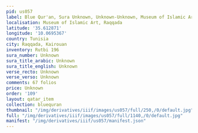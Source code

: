 ```yaml
---
pid: us057
label: Blue Qur'an, Sura Unknown, Unknown-Unknown, Museum of Islamic Art, Raqqada
localisation: Museum of Islamic Art, Raqqada
latitude: '35.612871'
longitude: '10.0695367'
country: Tunisia
city: Raqqada, Kairouan
inventory: Rutbi 196
sura_number: Unknown
sura_title_arabic: Unknown
sura_title_english: Unknown
verse_recto: Unknown
verse_verso: Unknown
comments: 67 folios
price: Unknown
order: '109'
layout: qatar_item
collection: bluequran
thumbnail: "/img/derivatives/iiif/images/us057/full/250,/0/default.jpg"
full: "/img/derivatives/iiif/images/us057/full/1140,/0/default.jpg"
manifest: "/img/derivatives/iiif/us057/manifest.json"
---
```

